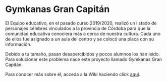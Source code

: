 # Gymkanas Gran Capitán
El Equipo educativo, en el pasado curso 2019/2020, realizó un listado de personajes célebres vinculados a la provincia de Córdoba para que la comunidad educativa conociera más a cerca de nuestra cultura. Cada uno de ellos fue asignado a un aula del centro y se colocó una placa con su información. 

Debido a tu tamaño, pasan desapercibidos y pocos alumnos los han leido. Para solucionar este problema nace este proyecto llamado Gymkanas Gran Capitán.

Para conocer más sobre él, acceda a la Wiki haciendo click [aquí](https://github.com/iesgrancapitan-proyectos/202021daw_junio_nombrepi-Cristinaprja/wiki). 
